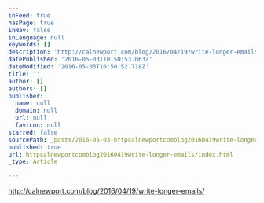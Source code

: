 ```yaml
---
inFeed: true
hasPage: true
inNav: false
inLanguage: null
keywords: []
description: 'http://calnewport.com/blog/2016/04/19/write-longer-emails/'
datePublished: '2016-05-03T10:50:53.063Z'
dateModified: '2016-05-03T10:50:52.718Z'
title: ''
author: []
authors: []
publisher:
  name: null
  domain: null
  url: null
  favicon: null
starred: false
sourcePath: _posts/2016-05-03-httpcalnewportcomblog20160419write-longer-emails.md
published: true
url: httpcalnewportcomblog20160419write-longer-emails/index.html
_type: Article

---
```

http://calnewport.com/blog/2016/04/19/write-longer-emails/